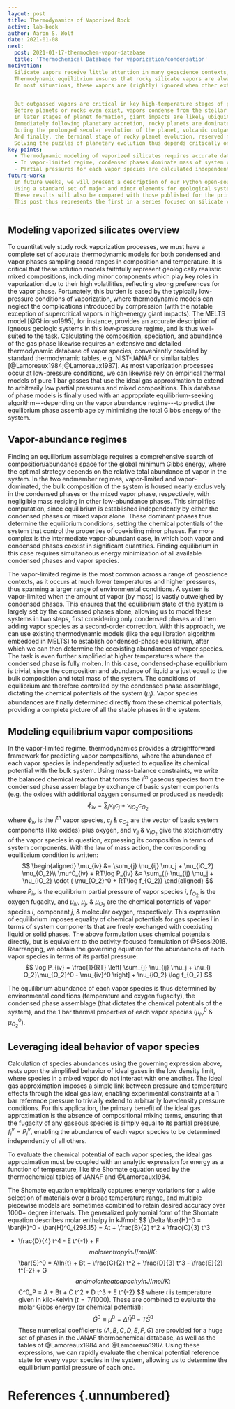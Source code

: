 ```yaml
---
layout: post
title: Thermodynamics of Vaporized Rock
active: lab-book
author: Aaron S. Wolf
date: 2021-01-08
next:
  post: 2021-01-17-thermochem-vapor-database
  title: 'Thermochemical Database for vaporization/condensation'
motivation:
  Silicate vapors receive little attention in many geoscience contexts, but these outgassed vapors play key roles in planetary evolution spanning the full range of planetary length- and time-scales, from the earliest proto-dust grains to the eventual erosion and erasure of entire rocky planets.
  Thermodynamic equilibrium ensures that rocky silicate vapors are always present above condensed (liquid or solid) phases, though typically at very low pressures.
  In most situations, these vapors are (rightly) ignored when other external processes dominate, such as the biotically controlled surface conditions on Earth.


  But outgassed vapors are critical in key high-temperature stages of planetary evolution, which appear throughout the planet's lifetime.
  Before planets or rocks even exist, vapors condense from the stellar nebula to form the original planetary building blocks.
  In later stages of planet formation, giant impacts are likely ubiquitous and readily produce global-scale melting and vaporization.
  Immediately following planetary accretion, rocky planets are dominated by deep magma oceans (especially after giant impacts) that exchange both volatile and refractory elements with silicate vapor and steam atmospheres.
  During the prolonged secular evolution of the planet, volcanic outgassing controls the long-term exchange of matter (primarily volatile and moderately volatile elements) between interiors and atmospheres.
  And finally, the terminal stage of rocky planet evolution, reserved for those parked too close to the surface of their parent star, involves progressive vaporization and whole-scale erosion by atmospheric escape, afflicting victims of both planetary migration and runaway stellar expansion in the red-giant phase.
  Solving the puzzles of planetary evolution thus depends critically on our ability to model silicate vapors and their interplay with liquid and solid phases through condensation and vaporization processes.
key-points:
  - Thermodynamic modeling of vaporized silicates requires accurate databases of both condensed (liquid & solid) phases as well as all possible vapor species.
  - In vapor-limited regime, condensed phases dominate mass of system controlling equilibrium chemical potentials, allowing vapor species to be calculated as 2nd-order correction.
  - Partial pressures for each vapor species are calculated independently (reflecting ideal behavior), assuming equilibrium reaction with condensed phases.
future-work:
  In future weeks, we will present a description of our Python open-source software, [VapoRock](https://gitlab.com/ENKI-portal/vaporock), (currently in the working prototype stage) that was created based on this theoretical framework.
  Using a standard set of major and minor elements for geological systems, we will predict coexisting equilibrium vapor atmospheres corresponding to typical planetary compositions.
  These results will also be compared with those published for the primary existing closed-source modeling tool, MAGMA.
  This post thus represents the first in a series focused on silicate vaporization modeling that will form the core of a manuscript showcasing the new VapoRock software.
---
```


<!-- Motivation -->
<!-- # [[202101030642]] Role of vaporized rock throughout planetary evolution -->

## Modeling vaporized silicates overview
<!-- # [[202101050640]] Modeling vaporized silicates overview -->

To quantitatively study rock vaporization processes, we must have a complete set of accurate thermodynamic models for both condensed and vapor phases sampling broad ranges in composition and temperature.
It is critical that these solution models faithfully represent geologically realistic mixed compositions, including minor components which play key roles in vaporization due to their high volatilities, reflecting strong preferences for the vapor phase.
Fortunately, this burden is eased by the typically low-pressure conditions of vaporization, where thermodynamic models can neglect the complications introduced by compression (with the notable exception of supercritical vapors in high-energy giant impacts).
The MELTS model [@Ghiorso1995], for instance, provides an accurate description of igneous geologic systems in this low-pressure regime, and is thus well-suited to the task.
Calculating the composition, speciation, and abundance of the gas phase likewise requires an extensive and detailed thermodynamic database of vapor species, conveniently provided by standard thermodynamic tables, e.g. NIST-JANAF or similar tables [@Lamoreaux1984;@Lamoreaux1987].
As most vaporization processes occur at low-pressure conditions, we can likewise rely on empirical thermal models of pure 1 bar gasses that use the ideal gas approximation to extend to arbitrarily low partial pressures and mixed compositions.
This database of phase models is finally used with an appropriate equilibrium-seeking algorithm---depending on the vapor abundance regime---to predict the equilibrium phase assemblage by minimizing the total Gibbs energy of the system.


##  Vapor-abundance regimes
<!-- # [[202101051402]] Vapor equilibrium modeling regimes -->

Finding an equilibrium assemblage requires a comprehensive search of composition/abundance space for the global minimum Gibbs energy, where the optimal strategy depends on the relative total abundance of vapor in the system.
In the two endmember regimes, vapor-limited and vapor-dominated, the bulk composition of the system is housed nearly exclusively in the condensed phases or the mixed vapor phase, respectively, with negligible mass residing in other low-abundance phases.
This simplifies computation, since equilibrium is established independently by either the condensed phases or mixed vapor alone.
These dominant phases thus determine the equilibrium conditions, setting the chemical potentials of the system that control the properties of coexisting minor phases.
Far more complex is the intermediate vapor-abundant case, in which both vapor and condensed phases coexist in significant quantities.
Finding equilibrium in this case requires simultaneous energy minimization of all available condensed phases and vapor species.

<!-- # [[202101060632]] Vapor-limited equilibrium modeling -->

The vapor-limited regime is the most common across a range of geoscience contexts, as it occurs at much lower temperatures and higher pressures, thus spanning a larger range of environmental conditions.
A system is vapor-limited when the amount of vapor (by mass) is vastly outweighed by condensed phases.
This ensures that the equilibrium state of the system is largely set by the condensed phases alone, allowing us to model these systems in two steps, first considering only condensed phases and then adding vapor species as a second-order correction.
With this approach, we can use existing thermodynamic models (like the equilibration algorithm embedded in MELTS) to establish condensed-phase equilibrium, after which we can then determine the coexisting abundances of vapor species.
The task is even further simplified at higher temperatures where the condensed phase is fully molten.
In this case, condensed-phase equilibrium is trivial, since the composition and abundance of liquid are just equal to the bulk composition and total mass of the system.
The conditions of equilibrium are therefore controlled by the condensed phase assemblage, dictating the chemical potentials of the system ($\mu_j$). <!-- [[202011231519]] -->
Vapor species abundances are finally determined directly from these chemical potentials, providing a complete picture of all the stable phases in the system.


## Modeling equilibrium vapor compositions
<!-- # [[202006110721]] Equilibrium Vapor Species Abundances above Condensed Phs -->

<!-- Equilibrium abundances of every vapor species above a condensed phase are readily calculated given a model of each pure species at 1 bar. -->
In the vapor-limited regime, thermodynamics provides a straightforward framework for predicting vapor compositions, where the abundance of each vapor species is independently adjusted to equalize its chemical potential with the bulk system.
Using mass-balance constraints, we write the balanced chemical reaction that forms the $i^{th}$ gaseous species from the condensed phase assemblage by exchange of basic system components (e.g. the oxides with additional oxygen consumed or produced as needed):
$$
\phi_{iv} = \sum_{j} \nu_{ij} c_j + \nu_{iO_2} c_{O_2}
$$
where $\phi_{iv}$ is the $i^{th}$ vapor species, $c_j$ & $c_{O_2}$ are the vector of basic system components (like oxides) plus oxygen, and $\nu_{ij}$ & $\nu_{iO_2}$ give the stoichiometry of the vapor species in question, expressing its composition in terms of system components.
With the law of mass action, the corresponding equilibrium condition is written:
$$
\begin{aligned}
\mu_{iv} &= \sum_{j} \nu_{ij} \mu_j + \nu_{iO_2} \mu_{O_2}\\
\mu^0_{iv} + RT\log P_{iv} &= \sum_{j} \nu_{ij} \mu_j + \nu_{iO_2} \cdot ( \mu_{O_2}^0 + RT\log f_{O_2})
\end{aligned}
$$
where $P_{iv}$ is the equilibrium partial pressure of vapor species $i$, $f_{O_2}$ is the oxygen fugacity, and $\mu_{iv}$, $\mu_j$, & $\mu_{O_2}$ are the chemical potentials of vapor species $i$, component $j$, & molecular oxygen, respectively.
This expression of equilibrium imposes equality of chemical potentials for gas species $i$ in terms of system components that are freely exchanged with coexisting liquid or solid phases.
The above formulation uses chemical potentials directly, but is equivalent to the activity-focused formulation of @Sossi2018.
Rearranging, we obtain the governing equation for the abundances of each vapor species in terms of its partial pressure:
$$
\log P_{iv} = \frac{1}{RT} \left[ \sum_{j} \nu_{ij} \mu_j + \nu_{i O_2}\mu_{O_2}^0 - \mu_{iv}^0 \right] + \nu_{iO_2} \log f_{O_2}
$$
<!-- {#eq:vapor-abundances} -->
The equilibrium abundance of each vapor species is thus determined by environmental conditions (temperature and oxygen fugacity), the condensed phase assemblage (that dictates the chemical potentials of the system), and the 1 bar thermal properties of each vapor species ($\mu_{iv}^0$ & $\mu^0_{O_2}$).
<!-- **[NOTE-ASW: need to mention calculation of muj using melts]** -->


## Leveraging ideal behavior of vapor species
<!-- # [[202006090637]] Overview of modeling vapor species thermodynamics -->

<!-- **[NOTE-ASW: label eqns using fignos or change this ref]** -->
Calculation of species abundances using the governing expression above, rests upon the simplified behavior of ideal gases in the low density limit, where species in a mixed vapor do not interact with one another.
The ideal gas approximation imposes a simple link between pressure and temperature effects through the ideal gas law, enabling experimental constraints at a 1 bar reference pressure to trivially extend to arbitrarily low-density pressure conditions.
For this application, the primary benefit of the ideal gas approximation is the absence of compositional mixing terms, ensuring that the fugacity of any gaseous species is simply equal to its partial pressure, $f_{i}^v=P_i^v$, enabling the abundance of each vapor species to be determined independently of all others.

To evaluate the chemical potential of each vapor species, the ideal gas approximation must be coupled with an analytic expression for energy as a function of temperature, like the Shomate equation used by the thermochemical tables of JANAF and @Lamoreaux1984.
<!-- ## Shomate Equation -->
<!-- # [[202006090659]] Shomate Equation -->
<!-- The Shomate equation provides an analytic empirical description of the chemical potential of a phase as a function of temperature evaluated at a (1 bar) reference pressure. -->
The Shomate equation empirically captures energy variations for a wide selection of materials over a broad temperature range, and multiple piecewise models are sometimes combined to retain desired accuracy over 1000+ degree intervals.
The generalized polynomial form of the Shomate equation describes molar enthalpy in kJ/mol:
$$
\Delta \bar{H}^0 = \bar{H}^0 - \bar{H}^0_{298.15} = At + \frac{B}{2} t^2 + \frac{C}{3} t^3
+ \frac{D}{4} t^4 - E t^{-1} + F
$$
molar entropy in J/mol/K:
$$
\bar{S}^0 = A\ln{t} + Bt + \frac{C}{2} t^2 + \frac{D}{3} t^3 - \frac{E}{2} t^{-2} + G
$$
and molar heat capacity in J/mol/K:
$$
C^0_P = A + Bt + C t^2 + D t^3 + E t^{-2}
$$
where $t$ is temperature given in kilo-Kelvin ($t = T/1000$).
These are combined to evaluate the molar Gibbs energy (or chemical potential):
$$
\bar{G}^0 \equiv \mu^0 = \Delta \bar{H}^0 - T \bar{S}^0
$$
These numerical coefficients ($A,B,C,D,E,F,G$) are provided for a huge set of phases in the JANAF thermochemical database, as well as the tables of @Lamoreaux1984 and @Lamoreaux1987.
Using these expressions, we can rapidly evaluate the chemical potential reference state for every vapor species in the system, allowing us to determine the equilibrium partial pressure of each one.
<!-- **[NOTE-ASW: reference governing eqn above once eqnos pkg working]** -->


# References {.unnumbered}
